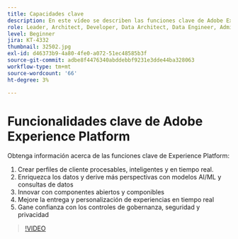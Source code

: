 ```yaml
---
title: Capacidades clave
description: En este vídeo se describen las funciones clave de Adobe Experience Platform.
role: Leader, Architect, Developer, Data Architect, Data Engineer, Admin, User
level: Beginner
jira: KT-4332
thumbnail: 32502.jpg
exl-id: d46373b9-4a80-4fe0-a072-51ec48585b3f
source-git-commit: adbe8f4476340abddebbf9231e3dde44ba328063
workflow-type: tm+mt
source-wordcount: '66'
ht-degree: 3%

---
```


# Funcionalidades clave de Adobe Experience Platform

Obtenga información acerca de las funciones clave de Experience Platform:

1. Crear perfiles de cliente procesables, inteligentes y en tiempo real.
1. Enriquezca los datos y derive más perspectivas con modelos AI/ML y consultas de datos
1. Innovar con componentes abiertos y componibles
1. Mejore la entrega y personalización de experiencias en tiempo real
1. Gane confianza con los controles de gobernanza, seguridad y privacidad

>[!VIDEO](https://video.tv.adobe.com/v/32502?quality=12&learn=on)

